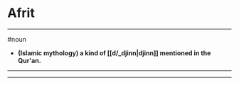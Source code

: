 # Afrit
---
#noun
- **(Islamic mythology) a kind of [[d/_djinn|djinn]] mentioned in the Qur'an.**
---
---
